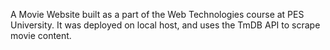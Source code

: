 A Movie Website built as a part of the Web Technologies course at PES University. It was deployed on local host, and uses the TmDB API to scrape movie content.
